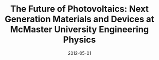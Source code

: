 ---
title: "The Future of Photovoltaics: Next Generation Materials and Devices at McMaster University Engineering Physics"
collection: talks
permalink: /talks/2012-05-01-The-Future-of-Photovoltaics-Next-Generation-Materials-and-Devices-at-McMaster-University-Engineering-Physics
location: "Hamilton, ON, Canada"
type: Invited Presentation
date: 2012-05-01
venue: 'IEEE Hamilton Chapter Monthly Meeting'
citation: '<b>Devenyi, Gabriel A</b>, &quot;<i>The Future of Photovoltaics: Next Generation Materials and Devices at McMaster University Engineering Physics</i>.&quot; IEEE Hamilton Chapter Monthly Meeting, 2012.'
---